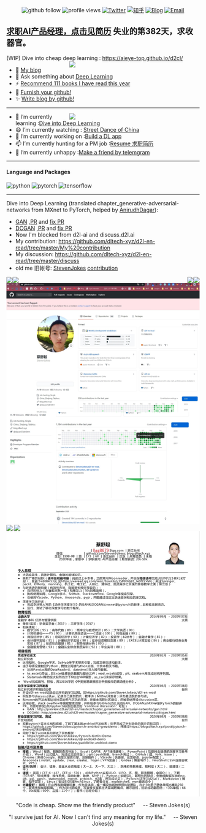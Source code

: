 <!--
**StevenJokes/StevenJokes** is a ✨ _special_ ✨ repository because its `README.md` (this file) appears on your GitHub profile.
### Hi there 👋
Here are some ideas to get you started:

- 🔭 I’m currently working on ...
- 🌱 I’m currently learning ...
- 👯 I’m looking to collaborate on ...
- 🤔 I’m looking for help with ...
- 💬 Ask me about ...
- 📫 How to reach me: ...
- 😄 Pronouns: ...
- ⚡ Fun fact: ...
read:https://github.com/anuraghazra/github-readme-stats to furnish your github!
- 🔭 I’m currently hunting for a product manager, data scientist job :[resume](https://blog.dltech.xyz/post/jian-li/)
<img align="right" src="https://github-readme-stats.vercel.app/api/top-langs/?username=StevenJokes&theme=tokyonight&layout=compact&line_height=27"/>
- 😄 I’m currently watching : [Street Dance of China](https://www.youtube.com/playlist?list=PLl0fCInDL_WHHIaXGAe2U7ryKD_SAkiXU)
- 
summary:https://github.com/Jhingun1/Jhingun1
<details>
<summary>Expand: More About Me(StevenJokes)...</summary>
   </details>
-->

<p align="center"> 
  <img src="https://img.shields.io/github/followers/StevenJokes?label=Followers" width="103px" alt="github follow" />
  <img src="https://komarev.com/ghpvc/?username=StevenJokes" width="129px" alt="profile views" /> 
  <a href="https://twitter.com/Steven72815911"><img src="https://img.shields.io/twitter/follow/Steven72815911?label=Twitter&style=social" width="103px" alt="Twitter"></a>
  <a href="https://www.zhihu.com/people/Steven_Jokes"><img src="https://img.shields.io/badge/知乎--_.svg?style=social&logo=zhihu" width="63px" alt="知乎"></a>
  <a href="https://blog.dltech.xyz/"><img src="https://img.shields.io/badge/blog-simplicity-ffffff.svg?style=social" width="121px" alt="Blog"></a>
  <a href="mailto:llgg8679@qq.com"><img src="https://img.shields.io/badge/email-welcome-ffffff.svg?style=social" width="121px" alt="Email"></a>
 <p align="center"> 

## [求职AI产品经理，点击见简历](https://blog.dltech.xyz/post/jian-li/)  失业的第382天，求收器官。

(WIP) Dive into cheap deep learning : https://aieye-top.github.io/d2cl/
<a href=https://blog.dltech.xyz/>
  <img align="right" src="https://github-readme-stats.vercel.app/api/top-langs/?username=StevenJokess&theme=tokyonight&layout=compact&line_height=27" width="340"/>
</a>

- 🌈 [My blog](https://blog.dltech.xyz/)
- 💬 Ask something about [Deep Learning](http://discuss.d2l.ai)
- ⚡ [Recommend 111 books I have read this year](https://weread.qq.com/misc/booklist/358906697_7e9fYZVah)
- 🤔 [Furnish your github!](https://github.com/anuraghazra/github-readme-stats)
- ✨ [Write blog by github!](https://github.com/getgridea/gridea)

---


<a href=https://blog.dltech.xyz/>
  <img align="right" src="https://github-readme-stats.vercel.app/api?username=StevenJokess&show_icons=true&theme=tokyonight&include_all_commits=true" width="340" />
</a>

- 🌱 I’m currently learning :[Dive into Deep Learning](http://preview.d2l.ai/d2l-en/master/)
- 😄 I’m currently watching : [Street Dance of China](https://www.youtube.com/watch?v=TDRpPtKkVn8)
- 🔭 I’m currently working on :[Build a DL app](https://www.youtube.com/watch?v=O_2KBhkIvnc)
- 📫 I’m currently hunting for a PM job :[Resume 求职简历](https://blog.dltech.xyz/post/jian-li/) 
- 👋 I’m currently unhappy :[Make a friend by telemgram](https://t.me/StevenJokes)

---

#### Language and Packages
<p>  
   <img src="https://devicons.github.io/devicon/devicon.git/icons/python/python-original.svg" alt="python" width="40" height="40"/>  
   <img src="https://www.vectorlogo.zone/logos/pytorch/pytorch-icon.svg" alt="pytorch" width="40" height="40"/> 
   <img src="https://www.vectorlogo.zone/logos/tensorflow/tensorflow-icon.svg" alt="tensorflow" width="40" height="40"/>
</p>

---

Dive into Deep Learning (translated chapter_generative-adversarial-networks from MXnet to PyTorch, helped by [AnirudhDagar](https://github.com/AnirudhDagar)):
- [GAN](http://preview.d2l.ai/d2l-en/master/chapter_generative-adversarial-networks/gan.html) ,[PR](https://github.com/d2l-ai/d2l-en/pull/1358) and [fix PR](https://github.com/d2l-ai/d2l-en/pull/1400)
- [DCGAN](http://preview.d2l.ai/d2l-en/master/chapter_generative-adversarial-networks/dcgan.html) ,[PR](https://github.com/d2l-ai/d2l-en/pull/1309) and [fix PR](https://github.com/d2l-ai/d2l-en/pull/1422)
- Now I'm blocked from d2l-ai and discuss.d2l.ai
- My contribution: https://github.com/dltech-xyz/d2l-en-read/tree/master/My%20contribution
- My discussion: https://github.com/dltech-xyz/d2l-en-read/tree/master/discuss
- old me 旧帐号: [StevenJokes](https://github.com/StevenJokess/StevenJokess/blob/master/prove.jpg) [contribution](https://github.com/StevenJokess/StevenJokess/blob/master/old%20me.jpg)

<a href=https://github.com/StevenJokess/paddlelite-andriod-demo>
  <img align="left" src="https://github-readme-stats.vercel.app/api/pin?username=StevenJokess&repo=paddlelite-andriod-demo&theme=tokyonight&line_height=13"/>
</a>
<a href=https://github.com/StevenJokess/djl-android-demo>
  <img align="right" src="https://github-readme-stats.vercel.app/api/pin?username=StevenJokess&repo=djl-android-demo&theme=tokyonight&line_height=13"/>
</a>
<a href=https://github.com/StevenJokess/pytorch-andriod-greatdemo>
  <img align="left" src="https://github-readme-stats.vercel.app/api/pin?username=StevenJokess&repo=pytorch-andriod-greatdemo&theme=tokyonight&line_height=13"/>
</a>
<a href=https://github.com/StevenJokess/Pytorch-Kotlin-Demo>
  <img align="right" src="https://github-readme-stats.vercel.app/api/pin?username=StevenJokess&repo=Pytorch-Kotlin-Demo&theme=tokyonight&line_height=13"/>
</a>


<a href=https://github.com/StevenJokess/StevenJokess/blob/master/prove.jpg>
  <img align="center" src="https://github.com/StevenJokess/StevenJokess/blob/master/prove0.jpg"/>
</a>
<a href=https://github.com/StevenJokess/StevenJokess/blob/master/old%20me.jpg>
  <img align="center" src="https://github.com/StevenJokess/StevenJokess/blob/master/old%20me.jpg"/>
</a>
<a href=https://github.com/dltech-xyz/d2l-en-read/blob/master/My%20contribution/Snipaste_2020-09-13_19-03-15.jpg>
  <img align="center" src="https://github.com/dltech-xyz/d2l-en-read/blob/master/My%20contribution/Snipaste_2020-09-13_19-03-15.jpg"/>
</a>
<a href=https://github.com/dltech-xyz/d2l-en-read/blob/master/My%20contribution/Snipaste_2020-09-13_20-09-25.jpg>
  <img align="center" src="https://github.com/dltech-xyz/d2l-en-read/blob/master/My%20contribution/Snipaste_2020-09-13_20-09-25.jpg"/>
</a>
<a href=https://github.com/StevenJokess/StevenJokess/blob/master/resume.jpg>
  <img align="center" src="https://github.com/StevenJokess/StevenJokess/blob/master/resume.jpg"/>
</a>

 
 <p align="center"> "Code is cheap. Show me the friendly product" &nbsp;&nbsp;&nbsp; -- Steven Jokes(s)  </p>
 <p align="center"> "I survive just for AI. Now I can't find any meaning for my life." &nbsp;&nbsp;&nbsp; -- Steven Jokes(s)  </p>
